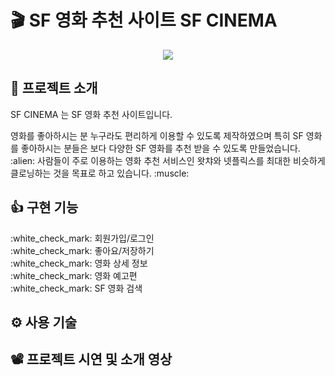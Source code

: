 # :clapper: SF 영화 추천 사이트 SF CINEMA

<p align="center" >
  <img src="https://user-images.githubusercontent.com/58875822/96440577-23f06d00-1243-11eb-9e11-96b5ff96b861.png" />
</p>

## 📌 프로젝트 소개

<p>SF CINEMA 는 SF 영화 추천 사이트입니다.</p>
영화를 좋아하시는 분 누구라도 편리하게 이용할 수 있도록 제작하였으며 특히 SF 영화를 좋아하시는 분들은 보다 다양한 SF 영화를 추천 받을 수 있도록 만들었습니다. :alien:  
사람들이 주로 이용하는 영화 추천 서비스인 왓챠와 넷플릭스를 최대한 비슷하게 클로닝하는 것을 목표로 하고 있습니다. :muscle:

## 👍 구현 기능

<div>:white_check_mark: 회원가입/로그인</div>
<div>:white_check_mark: 좋아요/저장하기</div>
<div>:white_check_mark: 영화 상세 정보</div>
<div>:white_check_mark: 영화 예고편</div>
<div>:white_check_mark: SF 영화 검색</div>

## ⚙ 사용 기술

## 📽 프로젝트 시연 및 소개 영상
